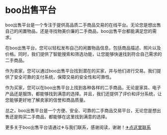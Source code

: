 # boo出售平台

boo出售平台是一个专注于提供高品质二手商品交易的在线平台。无论您是想出售自己的闲置物品，还是寻找物美价廉的二手商品，boo出售平台都能满足您的需求。

在boo出售平台，您可以轻松发布自己的闲置物品信息，包括商品描述、照片以及价格。同时，我们提供了智能搜索和筛选功能，让您能够快速找到符合自己需求的二手商品。

作为卖家，您可以通过boo出售平台找到潜在的买家，并与他们进行交易。我们提供了安全可靠的支付系统，保障交易的安全性和可靠性。

作为买家，您可以在boo出售平台上找到各种各样的二手商品，无论是家具、电子产品还是服饰，都能够找到满意的选择。并且，我们还提供了评价和评分系统，让您能够更好地了解卖家的信誉和商品质量。

总之，boo出售平台是一个方便、安全、可靠的二手商品交易平台，无论您是想出售还是购买二手商品，都能够在这里找到满意的选择。

更多关于boo出售平台请通过✈与我们联系，感谢阅读，谢谢！[✈点这里联系](https://lm.k02.cc)